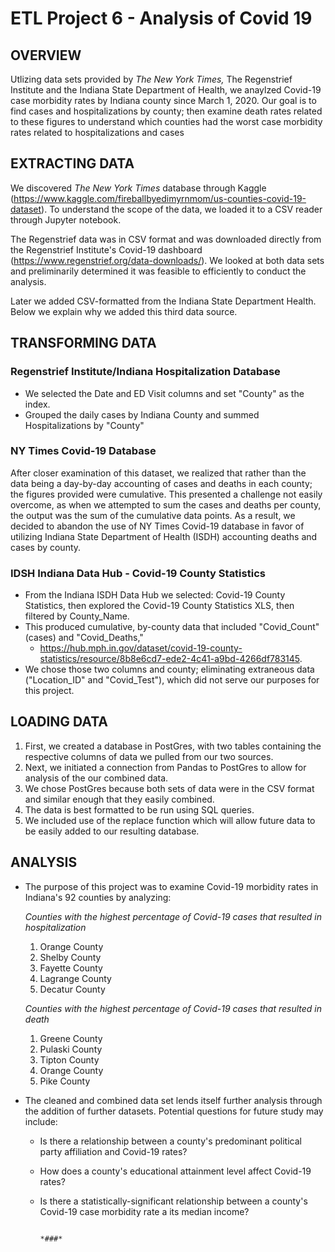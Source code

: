 # ETL Project 6 - Analysis of Covid 19

## OVERVIEW

Utlizing data sets provided by *The New York Times,* The Regenstrief Institute and the Indiana State Department of Health, we anaylzed Covid-19 case morbidity rates by Indiana county since March 1, 2020. Our goal is to find cases and hospitalizations by county; then examine death rates related to these figures to understand which counties had the worst case morbidity rates related to hospitalizations and cases

## EXTRACTING DATA 

We discovered *The New York Times* database through Kaggle (https://www.kaggle.com/fireballbyedimyrnmom/us-counties-covid-19-dataset). To understand the scope of the data, we loaded it to a CSV reader through Jupyter notebook. 

The Regenstrief data was in CSV format and was downloaded directly from the Regenstrief Institute's Covid-19 dashboard (https://www.regenstrief.org/data-downloads/). We looked at both data sets and preliminarily determined it was feasible to efficiently to conduct the analysis.

Later we added CSV-formatted from the Indiana State Department Health. Below we explain why we added this third data source. 

## TRANSFORMING DATA

### Regenstrief Institute/Indiana Hospitalization Database 

- We selected the Date and ED Visit columns and set "County" as the index. 
- Grouped the daily cases by Indiana County and summed Hospitalizations by "County"

### NY Times Covid-19 Database

After closer examination of this dataset, we realized that rather than the data being a day-by-day accounting of cases and deaths in each county; the figures provided were cumulative. This presented a challenge not easily overcome, as when we attempted to sum the cases and deaths per county, the output was the sum of the cumulative data points. As a result, we decided to abandon the use of NY Times Covid-19 database in favor of utilizing Indiana State Department of Health (ISDH) accounting deaths and cases by county.

### IDSH Indiana Data Hub - Covid-19 County Statistics 

- From the Indiana ISDH Data Hub we selected: Covid-19 County Statistics, then explored the Covid-19 County Statistics XLS, then filtered by County_Name.
- This produced cumulative, by-county data that included "Covid_Count" (cases) and "Covid_Deaths," 
  - https://hub.mph.in.gov/dataset/covid-19-county-statistics/resource/8b8e6cd7-ede2-4c41-a9bd-4266df783145.
- We chose those two columns and county; eliminating extraneous data ("Location_ID" and "Covid_Test"), which did not serve our purposes for this project.

## LOADING DATA

1. First, we created a database in PostGres, with two tables containing the respective columns of data we pulled from our two sources.
1. Next, we initiated a connection from Pandas to PostGres to allow for analysis of the our combined data.
  1. We chose PostGres because both sets of data were in the CSV format and similar enough that they easily combined.
1. The data is best formatted to be run using SQL queries.
1. We included use of the replace function which will allow future data to be easily added to our resulting database.

## ANALYSIS

- The purpose of this project was to examine Covid-19 morbidity rates in Indiana's 92 counties by analyzing:

    *Counties with the highest percentage of Covid-19 cases that resulted in hospitalization*
    
    1. Orange County
    1. Shelby County
    1. Fayette County
    1. Lagrange County
    1. Decatur County
   
    *Counties with the highest percentage of Covid-19 cases that resulted in death*
    
    1. Greene County
    1. Pulaski County
    1. Tipton County
    1. Orange County
    1. Pike County

- The cleaned and combined data set lends itself further analysis through the addition of further datasets. Potential questions for future study may include:
  - Is there a relationship between a county's predominant political party affiliation and Covid-19 rates?
  - How does a county's educational attainment level affect Covid-19 rates?
  - Is there a statistically-significant relationship between a county's Covid-19 case morbidity rate a its median income?
  
                                                                                *###*
  

 


